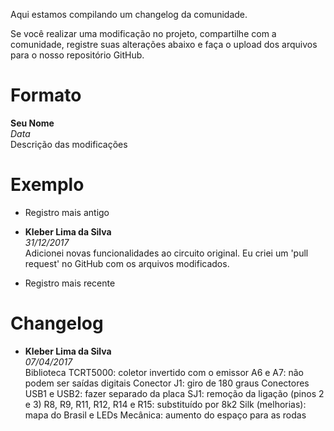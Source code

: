 Aqui estamos compilando um changelog da comunidade.

Se você realizar uma modificação no projeto, compartilhe com a comunidade, registre suas alterações abaixo e faça o upload dos arquivos para o nosso repositório GitHub.


# Formato

**Seu Nome**  
*Data*  
Descrição das modificações  


# Exemplo

* Registro mais antigo

* **Kleber Lima da Silva**   
*31/12/2017*  
Adicionei novas funcionalidades ao circuito original. Eu criei um 'pull request' no GitHub com os arquivos modificados.

* Registro mais recente


# Changelog

* **Kleber Lima da Silva**   
*07/04/2017*  
Biblioteca TCRT5000: coletor invertido com o emissor
A6 e A7: não podem ser saídas digitais
Conector J1: giro de 180 graus
Conectores USB1 e USB2: fazer separado da placa
SJ1: remoção da ligação (pinos 2 e 3)
R8, R9, R11, R12, R14 e R15: substituído por 8k2
Silk (melhorias): mapa do Brasil e LEDs
Mecânica: aumento do espaço para as rodas
